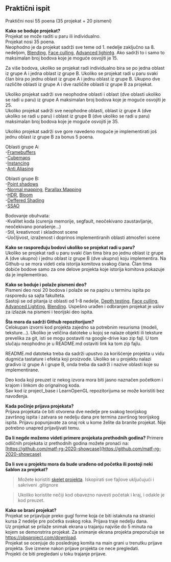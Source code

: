 ## Praktični ispit

Praktični nosi 55 poena (35 projekat + 20 pismeni)

**Kako se boduje projekat?**  
Projekat se može raditi u paru ili individualno.  
Projekat nosi 35 poena.  
Neophodno je da projekat sadrži sve teme od 1. nedelje zaključno sa 8. nedeljom, [Blending](https://learnopengl.com/Advanced-OpenGL/Blending), [Face culling](https://learnopengl.com/Advanced-OpenGL/Face-culling), [Advanced lighintg](https://learnopengl.com/Advanced-Lighting/Advanced-Lighting). Ako sadrži to i samo to maksimalan broj bodova koje je moguće osvojiti je 15.  

Za više bodova, ukoliko se projekat radi individualno bira se po jedna oblast iz grupe A i jedna oblast iz grupe B. Ukoliko se projekat radi u paru svaki član bira po jednu oblast iz grupe A i jednu oblast iz grupe B. Ukupno dve različite oblasti iz grupe A i dve različite oblasti iz grupe B za projekat.

Ukoliko projekat sadrži sve neophodne oblasti i oblast (dve oblasti ukoliko se radi u paru) iz grupe A maksimalan broj bodova koje je moguće osvojiti je 25.    
Ukoliko projekat sadrži sve neophodne oblasti, oblast iz grupe A (dve ukoliko se radi u paru) i oblast iz grupe B (dve ukoliko se radi u paru) maksimalan broj bodova koje je moguće osvojiti je 35.  

Ukoliko projekat sadrži sve gore navedeno moguće je implementirati još jednu oblast iz grupe B za bonus 5 poena.

Oblasti grupe A:  
-[Framebuffers](https://learnopengl.com/Advanced-OpenGL/Framebuffers)  
-[Cubemaps](https://learnopengl.com/Advanced-OpenGL/Cubemaps)  
-[Instancing](https://learnopengl.com/Advanced-OpenGL/Instancing)  
-[Anti Aliasing](https://learnopengl.com/Advanced-OpenGL/Anti-Aliasing)  

Oblasti grupe B:  
-[Point shadows](https://learnopengl.com/Advanced-Lighting/Shadows/Point-Shadows)  
-[Normal mapping](https://learnopengl.com/Advanced-Lighting/Normal-Mapping), [Parallax Mapping](https://learnopengl.com/Advanced-Lighting/Parallax-Mapping)  
-[HDR](https://learnopengl.com/Advanced-Lighting/HDR), [Bloom](https://learnopengl.com/Advanced-Lighting/Bloom)  
-[Deffered Shading](https://learnopengl.com/Advanced-Lighting/Deferred-Shading)  
-[SSAO](https://learnopengl.com/Advanced-Lighting/SSAO)

Bodovanje obuhvata:  
-Kvalitet koda (curenja memorije, segfault, neočekivano zaustavljanje, neočekivano ponašenje...)  
-Stil, kreativnost i skladnost scene  
-Uočljivost, izraženost i doprinos implementiranih oblasti atmosferi scene   


**Kako se raspoređuju bodovi ukoliko se projekat radi u paru?**  
Ukoliko se projekat radi u paru svaki član tima bira po jednu oblast iz grupe A (dve ukupno) i jednu oblast iz grupe B (dve ukupno) koju implementira. Na Github-u se mora videti cela istorija komitova svakog člana. Član tima dobiće bodove samo za one delove projekta koje istorija komitova pokazuje da je implementirao.  

**Kako se boduje i polaže pismeni deo?**  
Pismeni deo nosi 20 bodova i polaže se na papiru u terminu ispita po rasporedu sa sajta fakulteta.   
Sastoji se od pitanja iz oblasti od 1-8 nedelje, [Depth testing](https://learnopengl.com/Advanced-OpenGL/Depth-testing), [Face culling](https://learnopengl.com/Advanced-OpenGL/Face-culling), [Advanced Lighting](https://learnopengl.com/Advanced-OpenGL/Anti-Aliasing), [Blending](https://learnopengl.com/Advanced-OpenGL/Blending).  Uspešno urađen i odbranjen projekat je uslov za izlazak na pismeni i teorijski deo ispita.

**Šta mora da sadrži Github repozitorijum?**  
Celokupan izvorni kod projekta zajedno sa potrebnim resurisma (modeli, teksture...). Ukoliko je veličina datoteke u kojoj se nalaze objekti ili teksture prevelika za git, isti se mogu postaviti na google-drive kao zip fajl. U tom slučaju neophodno je u README.md ostaviti link ka tom zip fajlu.

README.md datoteka treba da sadrži upustvo za korišćenje projekta u vidu dugmića tastature i efekta koji proizvode. Ukoliko se u projektu nalazi gradivo iz grupe A i grupe B, onda treba da sadrži i nazive oblasti koje su implementirane.

Deo koda koji preuzet iz nekog izvora mora biti jasno naznačen početkom i krajom i linkom do orignalnog koda.  
Sav kod iz project_base i LearnOpenGL repozitorijuma se može koristiti bez navođenja.  


**Kada počinje prijava projekata?**  
Prijava projekata će biti otvorena dve nedelje pre svakog teorijskog završnog ispita i zatvara se nedelju dana pre termina završnog teorijskog ispita. Prijavu popunjavate za onaj rok u kome želite da branite projekat. Nije potrebno unapred prijavljivati temu.

**Da li negde možemo videti primere projekata prethodnih godina?**
Primere odličnih projekata iz prethodnih godina možete pronaći na: [https://github.com/matf-rg-2020-showcase](https://github.com/matf-rg-2020-showcase)

**Da li sve u projektu mora da bude urađeno od početka ili postoji neki šablon za projekat?**

> Možete koristiti [skelet projekta](https://github.com/matf-racunarska-grafika/project_base). Iskopirati sve fajlove uključujući i sakriveni .gitignore

> Ukoliko koristite nečiji kod obavezno navesti početak i kraj, i odakle je kod preuzet. 

**Kako se brani projekat?**  
Projekat se prijavljuje preko gugl forme koja će biti istaknuta na stranici kursa 2 nedelje pre početka svakog roka. Prijava traje nedelju dana.  
Uz projekat se prilaže snimak ekrana u trajanju najviše do 5 minuta na kojem se demonstrira projekat. Za snimanje ekrana projekta preporučuje se https://obsproject.com/download.  
Projekat se ocenjuje do poslednjeg komita na main grani u trenutku prijave projekta. Sve izmene nakon prijave projekta ce nece pregledati.  
Projekti će biti pregledani u toku trajanje prijave.  
